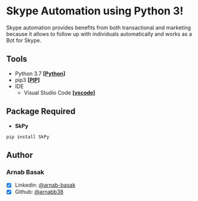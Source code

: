 # Skype Automation using **Python 3**!

Skype automation provides benefits from both transactional and marketing because it allows to follow up with individuals automatically and works as a Bot for Skype.


## Tools

- Python 3.7 **[[Python](https://www.python.org)]**
- pip3 **[[PIP](https://pip.pypa.io/)]**
- IDE
    - Visual Studio Code **[[vscode](https://code.visualstudio.com/)]**


## Package Required

- **SkPy**

```
pip install SkPy
```

## Author
### Arnab Basak
- [x] Linkedin: [@arnab-basak](https://linkedin.com/in/arnab-basak)
- [x] Github: [@arnabb38](https://github.com/arnabb38)